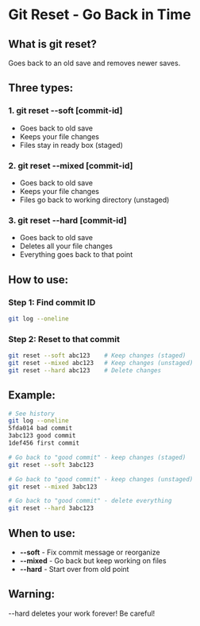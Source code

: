 # Git Reset - Go Back in Time

## What is git reset?
Goes back to an old save and removes newer saves.

## Three types:

### 1. git reset --soft [commit-id]
- Goes back to old save
- Keeps your file changes
- Files stay in ready box (staged)

### 2. git reset --mixed [commit-id]
- Goes back to old save
- Keeps your file changes
- Files go back to working directory (unstaged)

### 3. git reset --hard [commit-id]  
- Goes back to old save
- Deletes all your file changes
- Everything goes back to that point

## How to use:

### Step 1: Find commit ID
```bash
git log --oneline
```

### Step 2: Reset to that commit
```bash
git reset --soft abc123    # Keep changes (staged)
git reset --mixed abc123   # Keep changes (unstaged)
git reset --hard abc123    # Delete changes
```

## Example:
```bash
# See history
git log --oneline
5fda014 bad commit
3abc123 good commit
1def456 first commit

# Go back to "good commit" - keep changes (staged)
git reset --soft 3abc123

# Go back to "good commit" - keep changes (unstaged)
git reset --mixed 3abc123

# Go back to "good commit" - delete everything
git reset --hard 3abc123
```

## When to use:
- **--soft** - Fix commit message or reorganize
- **--mixed** - Go back but keep working on files
- **--hard** - Start over from old point

## Warning:
--hard deletes your work forever! Be careful!